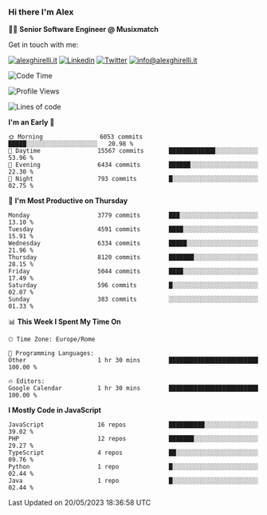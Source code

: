 ### Hi there I'm Alex

👨‍💻 __Senior Software Engineer @ Musixmatch__

Get in touch with me:

[![alexghirelli.it](https://img.shields.io/static/v1?label=alexghirelli.it&message=%20&color=red&logo=&style=flat-square&logoColor=white)](https://www.alexghirelli.it/)
[![Linkedin](https://img.shields.io/static/v1?label=Linkedin&message=%20&color=blue&logo=Linkedin&style=flat-square&logoColor=white)](https://linkedin.com/in/alexghirelli)
[![Twitter](https://img.shields.io/static/v1?label=Twitter&message=%20&color=blue&logo=Twitter&style=flat-square&logoColor=white)](https://twitter.com/alexGhirelli)
[![info@alexghirelli.it](https://img.shields.io/static/v1?label=info@alexghirelli.it&message=%20&color=red&logo=gmail&style=flat-square&logoColor=white)](mailto:info@alexghirelli.it)

<!--START_SECTION:waka-->
![Code Time](http://img.shields.io/badge/Code%20Time-7%2C447%20hrs%2020%20mins-blue)

![Profile Views](http://img.shields.io/badge/Profile%20Views-0-blue)

![Lines of code](https://img.shields.io/badge/From%20Hello%20World%20I%27ve%20Written-39.5%20million%20lines%20of%20code-blue)

**I'm an Early 🐤** 

```text
🌞 Morning                6053 commits        █████░░░░░░░░░░░░░░░░░░░░   20.98 % 
🌆 Daytime                15567 commits       █████████████░░░░░░░░░░░░   53.96 % 
🌃 Evening                6434 commits        ██████░░░░░░░░░░░░░░░░░░░   22.30 % 
🌙 Night                  793 commits         █░░░░░░░░░░░░░░░░░░░░░░░░   02.75 % 
```
📅 **I'm Most Productive on Thursday** 

```text
Monday                   3779 commits        ███░░░░░░░░░░░░░░░░░░░░░░   13.10 % 
Tuesday                  4591 commits        ████░░░░░░░░░░░░░░░░░░░░░   15.91 % 
Wednesday                6334 commits        █████░░░░░░░░░░░░░░░░░░░░   21.96 % 
Thursday                 8120 commits        ███████░░░░░░░░░░░░░░░░░░   28.15 % 
Friday                   5044 commits        ████░░░░░░░░░░░░░░░░░░░░░   17.49 % 
Saturday                 596 commits         █░░░░░░░░░░░░░░░░░░░░░░░░   02.07 % 
Sunday                   383 commits         ░░░░░░░░░░░░░░░░░░░░░░░░░   01.33 % 
```


📊 **This Week I Spent My Time On** 

```text
🕑︎ Time Zone: Europe/Rome

💬 Programming Languages: 
Other                    1 hr 30 mins        █████████████████████████   100.00 % 

🔥 Editors: 
Google Calendar          1 hr 30 mins        █████████████████████████   100.00 % 
```

**I Mostly Code in JavaScript** 

```text
JavaScript               16 repos            ██████████░░░░░░░░░░░░░░░   39.02 % 
PHP                      12 repos            ███████░░░░░░░░░░░░░░░░░░   29.27 % 
TypeScript               4 repos             ██░░░░░░░░░░░░░░░░░░░░░░░   09.76 % 
Python                   1 repo              █░░░░░░░░░░░░░░░░░░░░░░░░   02.44 % 
Java                     1 repo              █░░░░░░░░░░░░░░░░░░░░░░░░   02.44 % 
```




 Last Updated on 20/05/2023 18:36:58 UTC
<!--END_SECTION:waka-->

